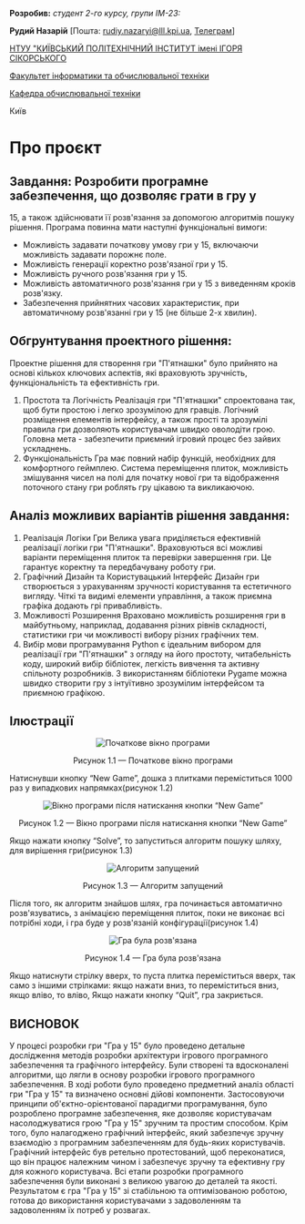 **Розробив:** 
*студент 2-го курсу, групи ІМ-23:* 

<span padding-right:5em></span> **Рудий Назарій** [Пошта: rudiy.nazaryi@lll.kpi.ua,  [Телеграм](https://t.me/iNazqq)]

[НТУУ "КИЇВСЬКИЙ ПОЛІТЕХНІЧНИЙ ІНСТИТУТ імені ІГОРЯ СІКОРСЬКОГО](https://kpi.ua/)

[Факультет інформатики та обчислювальної техніки](https://fiot.kpi.ua/)

[Кафедра обчислювальної техніки](https://comsys.kpi.ua/)

Київ


# Про проєкт
## Завдання: Розробити програмне забезпечення, що дозволяє грати в гру у 
15, а також здійснювати її розв'язання за допомогою алгоритмів пошуку 
рішення. Програма повинна мати наступні функціональні вимоги: 
- Можливість задавати початкову умову гри у 15, включаючи можливість 
задавати порожнє поле. 
- Можливість генерації коректно розв'язаної гри у 15. 
- Можливість ручного розв'язання гри у 15. 
- Можливість автоматичного розв'язання гри у 15 з виведенням кроків 
розв'язку. 
- Забезпечення прийнятних часових характеристик, при автоматичному 
розв'язанні гри у 15 (не більше 2-х хвилин). 
## Обгрунтування проектного рішення:
Проектне рішення для створення гри "П'ятнашки" було прийнято на основі
кількох ключових аспектів, які враховують зручність, функціональність та 
ефективність гри.
1. Простота та Логічність
Реалізація гри "П'ятнашки" спроектована так, щоб бути простою і легко 
зрозумілою для гравців. Логічний розміщення елементів інтерфейсу, а 
також прості та зрозумілі правила гри дозволяють користувачам швидко 
оволодіти грою. Головна мета - забезпечити приємний ігровий процес без 
зайвих ускладнень.
2. Функціональність
Гра має повний набір функцій, необхідних для комфортного геймплею. 
Система переміщення плиток, можливість змішування чисел на полі для 
початку нової гри та відображення поточного стану гри роблять гру 
цікавою та викликаючою.
## Аналіз можливих варіантів рішення завдання:
1. Реалізація Логіки Гри
Велика увага приділяється ефективній реалізації логіки гри "П'ятнашки". 
Враховуються всі можливі варіанти переміщення плиток та перевірки 
завершення гри. Це гарантує коректну та передбачувану роботу гри.
2. Графічний Дизайн та Користувацький Інтерфейс
Дизайн гри створюється з урахуванням зручності користування та 
естетичного вигляду. Чіткі та видимі елементи управління, а також 
приємна графіка додають грі привабливість.
3. Можливості Розширення
Враховано можливість розширення гри в майбутньому, наприклад, 
додавання різних рівнів складності, статистики гри чи можливості вибору 
різних графічних тем.
4. Вибір мови програмування 
Python є ідеальним вибором для реалізації гри "П'ятнашки" з огляду на 
його простоту, читабельність коду, широкий вибір бібліотек, легкість 
вивчення та активну спільноту розробників. З використанням бібліотеки 
Pygame можна швидко створити гру з інтуїтивно зрозумілим інтерфейсом 
та приємною графікою.

## Ілюстрації

<div align="center">
  <img src="https://github.com/Ancellie/15_puzzle_game/assets/122985439/67971d3d-9103-41aa-857d-e0d65dcdf344" alt="Початкове вікно програми">
  <p>Рисунок 1.1 — Початкове вікно програми</p>
</div>

Натиснувши кнопку “New Game”, дошка з плитками переміститься 1000 раз у випадкових напрямках(рисунок 1.2)

<div align="center">
  <img src="https://github.com/Ancellie/15_puzzle_game/assets/122985439/5bfb6a45-340f-4928-ab1a-f41ee915e908" alt="Вікно програми після натискання кнопки “New Game”">
  <p>Рисунок 1.2 — Вікно програми після натискання кнопки “New Game”</p>
</div>

Якщо нажати кнопку “Solve”, то запуститься алгоритм пошуку шляху, для вирішення гри(рисунок 1.3)

<div align="center">
  <img src="https://github.com/Ancellie/15_puzzle_game/assets/122985439/a745b1bc-5550-4942-b23b-55822fcf3469" alt="Алгоритм запущений">
  <p>Рисунок 1.3 — Алгоритм запущений</p>
</div>

Після того, як алгоритм знайшов шлях, гра починається автоматично розв'язуватись, з анімацією переміщення плиток, поки не виконає всі потрібні ходи, і гра буде у розв'язаній конфігурації(рисунок 1.4)

<div align="center">
  <img src="https://github.com/Ancellie/15_puzzle_game/assets/122985439/03910458-61c3-451f-8b36-33bd94b13840" alt="Гра була розв'язана">
  <p>Рисунок 1.4 — Гра була розв'язана</p>
</div>

Якщо натиснути стрілку вверх, то пуста плитка переміститься вверх, так само з іншими стрілками: якщо нажати вниз, то переміститься вниз, якщо вліво, то вліво,
Якщо нажати кнопку “Quit”, гра закриється.


## ВИСНОВОК
У процесі розробки гри "Гра у 15" було проведено детальне дослідження методів розробки архітектури ігрового програмного забезпечення та графічного інтерфейсу. Були створені та вдосконалені алгоритми, що лягли в основу розробки ігрового програмного забезпечення.
В ході роботи було проведено предметний аналіз області гри "Гра у 15" та визначено основні дійові компоненти. Застосовуючи принципи об'єктно-орієнтованої парадигми програмування, було розроблено програмне забезпечення, яке дозволяє користувачам насолоджуватися грою "Гра у 15" зручним та простим способом.
Крім того, було налагоджено графічний інтерфейс, який забезпечує зручну взаємодію з програмним забезпеченням для будь-яких користувачів. Графічний інтерфейс був ретельно протестований, щоб переконатися, що він працює належним чином і забезпечує зручну та ефективну гру для кожного користувача.
Всі етапи розробки програмного забезпечення були виконані з великою увагою до деталей та якості. Результатом є гра "Гра у 15" зі стабільною та оптимізованою роботою, готова до використання користувачами з задоволенням та задоволенням їх потреб у розвагах.
